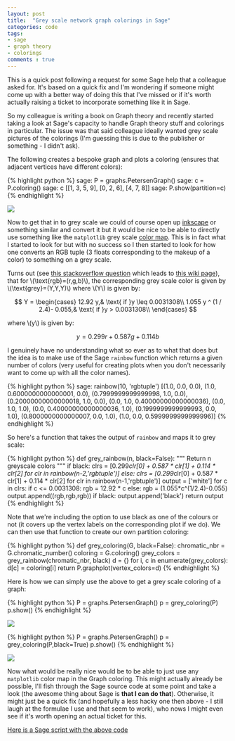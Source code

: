 ```yaml
---
layout: post
title:  "Grey scale network graph colorings in Sage"
categories: code
tags:
- sage
- graph theory
- colorings
comments : true
---
```


This is a quick post following a request for some Sage help that a colleague asked for.
It's based on a quick fix and I'm wondering if someone might come up with a better way of doing this that I've missed or if it's worth actually raising a ticket to incorporate something like it in Sage.

So my colleague is writing a book on Graph theory and recently started taking a look at Sage's capacity to handle Graph theory stuff and colorings in particular.
The issue was that said colleague ideally wanted grey scale pictures of the colorings (I'm guessing this is due to the publisher or something - I didn't ask).

The following creates a bespoke graph and plots a coloring (ensures that adjacent vertices have different colors):

{% highlight python %}
sage: P = graphs.PetersenGraph()
sage: c = P.coloring()
sage: c
[[1, 3, 5, 9], [0, 2, 6], [4, 7, 8]]
sage: P.show(partition=c)
{% endhighlight %}

![]({{site.baseurl}}/assets/images/multi_color_petersen_graph_coloring.png)

Now to get that in to grey scale we could of course open up [inkscape](http://www.inkscape.org/en/) or something similar and convert it but it would be nice to be able to directly use something like the `matplotlib` grey scale [color map]().
This is in fact what I started to look for but with no success so I then started to look for how one converts an RGB tuple (3 floats corresponding to the makeup of a color) to something on a grey scale.

Turns out (see [this stackoverflow question](http://stackoverflow.com/questions/12201577/convert-rgb-image-to-grayscale-in-python) which leads to [this wiki page](http://en.wikipedia.org/wiki/Grayscale#Converting_color_to_grayscale)), that for \\(\text{rgb}=(r,g,b)\\), the corresponding grey scale color is given by \\(\text{grey}=(Y,Y,Y)\\) where \\(Y\\) is given by:

$$
Y = \begin{cases}
    12.92 y,& \text{ if }y \leq 0.0031308\\
    1.055 y ^ (1 / 2.4)- 0.055,& \text{ if }y > 0.0031308\\
\end{cases}
$$

where \\(y\\) is given by:

$$
y = 0.299 r + 0.587 g + 0.114 b
$$

I genuinely have no understanding what so ever as to what that does but the idea is to make use of the Sage `rainbow` function which returns a given number of colors (very useful for creating plots when you don't necessarily want to come up with all the color names).

{% highlight python %}
sage: rainbow(10, 'rgbtuple')
[(1.0, 0.0, 0.0),
 (1.0, 0.6000000000000001, 0.0),
 (0.7999999999999998, 1.0, 0.0),
 (0.20000000000000018, 1.0, 0.0),
 (0.0, 1.0, 0.40000000000000036),
 (0.0, 1.0, 1.0),
 (0.0, 0.40000000000000036, 1.0),
 (0.1999999999999993, 0.0, 1.0),
 (0.8000000000000007, 0.0, 1.0),
 (1.0, 0.0, 0.5999999999999996)]
{% endhighlight %}

So here's a function that takes the output of `rainbow` and maps it to grey scale:

{% highlight python %}
def grey_rainbow(n, black=False):
    """
    Return n greyscale colors
    """
    if black:
        clrs = [0.299*clr[0] + 0.587 * clr[1] + 0.114 * clr[2] for clr in rainbow(n-2,'rgbtuple')]
    else:
        clrs = [0.299*clr[0] + 0.587 * clr[1] + 0.114 * clr[2] for clr in rainbow(n-1,'rgbtuple')]
    output = ['white']
    for c in clrs:
        if c <= 0.0031308:
            rgb = 12.92 * c
        else:
            rgb = (1.055*c^(1/2.4)-0.055)
        output.append((rgb,rgb,rgb))
    if black:
        output.append('black')
    return output
{% endhighlight %}

Note that we're including the option to use black as one of the colours or not (it covers up the vertex labels on the corresponding plot if we do).
We can then use that function to create our own partition coloring:

{% highlight python %}
def grey_coloring(G, black=False):
    chromatic_nbr = G.chromatic_number()
    coloring = G.coloring()
    grey_colors = grey_rainbow(chromatic_nbr, black)
    d = {}
    for i, c in enumerate(grey_colors):
        d[c] = coloring[i]
    return P.graphplot(vertex_colors=d)
{% endhighlight %}

Here is how we can simply use the above to get a grey scale coloring of a graph:

{% highlight python %}
P = graphs.PetersenGraph()
p = grey_coloring(P)
p.show()
{% endhighlight %}

![]({{site.baseurl}}/assets/images/grey_petersen_graph_coloring.png)

{% highlight python %}
P = graphs.PetersenGraph()
p = grey_coloring(P,black=True)
p.show()
{% endhighlight %}

![]({{site.baseurl}}/assets/images/grey_petersen_graph_coloring_with_black.png)

Now what would be really nice would be to be able to just use any `matplotlib` color map in the Graph coloring.
This might actually already be possible, I'll fish through the Sage source code at some point and take a look (the awesome thing about Sage is **that I can do that**).
Otherwise, it might just be a quick fix (and hopefully a less hacky one then above - I still laugh at the formulae I use and that seem to work), who nows I might even see if it's worth opening an actual ticket for this.

[Here is a Sage script with the above code]({{site.baseurl}}/assets/code/greyscale-graphs-in-sage.sage)
